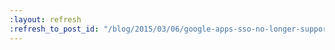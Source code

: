 ```yaml
---
:layout: refresh
:refresh_to_post_id: "/blog/2015/03/06/google-apps-sso-no-longer-supported-in-jenkins-openid-plugin"
---
```

